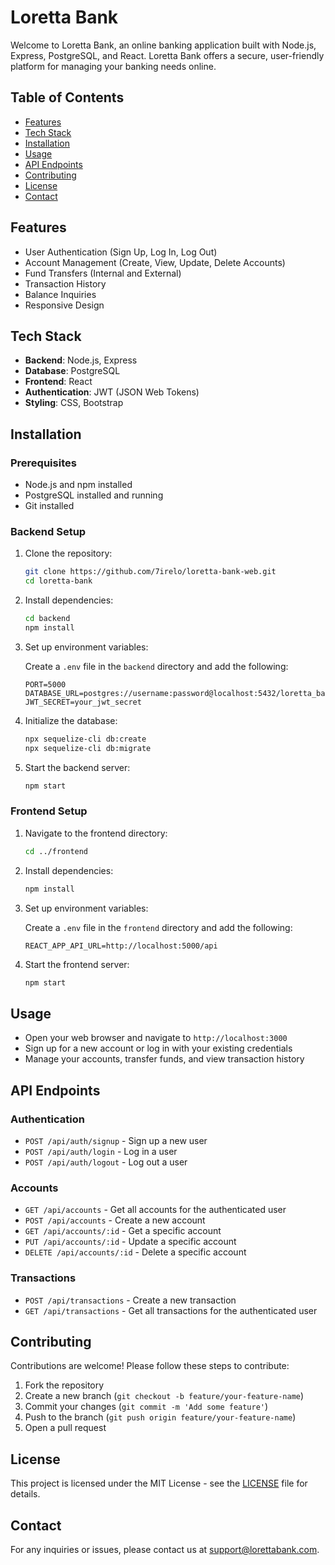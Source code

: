 # Loretta Bank

Welcome to Loretta Bank, an online banking application built with Node.js, Express, PostgreSQL, and React. Loretta Bank offers a secure, user-friendly platform for managing your banking needs online.

## Table of Contents

- [Features](#features)
- [Tech Stack](#tech-stack)
- [Installation](#installation)
- [Usage](#usage)
- [API Endpoints](#api-endpoints)
- [Contributing](#contributing)
- [License](#license)
- [Contact](#contact)

## Features

- User Authentication (Sign Up, Log In, Log Out)
- Account Management (Create, View, Update, Delete Accounts)
- Fund Transfers (Internal and External)
- Transaction History
- Balance Inquiries
- Responsive Design

## Tech Stack

- **Backend**: Node.js, Express
- **Database**: PostgreSQL
- **Frontend**: React
- **Authentication**: JWT (JSON Web Tokens)
- **Styling**: CSS, Bootstrap

## Installation

### Prerequisites

- Node.js and npm installed
- PostgreSQL installed and running
- Git installed

### Backend Setup

1. Clone the repository:

    ```bash
    git clone https://github.com/7irelo/loretta-bank-web.git
    cd loretta-bank
    ```

2. Install dependencies:

    ```bash
    cd backend
    npm install
    ```

3. Set up environment variables:

    Create a `.env` file in the `backend` directory and add the following:

    ```env
    PORT=5000
    DATABASE_URL=postgres://username:password@localhost:5432/loretta_bank
    JWT_SECRET=your_jwt_secret
    ```

4. Initialize the database:

    ```bash
    npx sequelize-cli db:create
    npx sequelize-cli db:migrate
    ```

5. Start the backend server:

    ```bash
    npm start
    ```

### Frontend Setup

1. Navigate to the frontend directory:

    ```bash
    cd ../frontend
    ```

2. Install dependencies:

    ```bash
    npm install
    ```

3. Set up environment variables:

    Create a `.env` file in the `frontend` directory and add the following:

    ```env
    REACT_APP_API_URL=http://localhost:5000/api
    ```

4. Start the frontend server:

    ```bash
    npm start
    ```

## Usage

- Open your web browser and navigate to `http://localhost:3000`
- Sign up for a new account or log in with your existing credentials
- Manage your accounts, transfer funds, and view transaction history

## API Endpoints

### Authentication

- `POST /api/auth/signup` - Sign up a new user
- `POST /api/auth/login` - Log in a user
- `POST /api/auth/logout` - Log out a user

### Accounts

- `GET /api/accounts` - Get all accounts for the authenticated user
- `POST /api/accounts` - Create a new account
- `GET /api/accounts/:id` - Get a specific account
- `PUT /api/accounts/:id` - Update a specific account
- `DELETE /api/accounts/:id` - Delete a specific account

### Transactions

- `POST /api/transactions` - Create a new transaction
- `GET /api/transactions` - Get all transactions for the authenticated user

## Contributing

Contributions are welcome! Please follow these steps to contribute:

1. Fork the repository
2. Create a new branch (`git checkout -b feature/your-feature-name`)
3. Commit your changes (`git commit -m 'Add some feature'`)
4. Push to the branch (`git push origin feature/your-feature-name`)
5. Open a pull request

## License

This project is licensed under the MIT License - see the [LICENSE](LICENSE) file for details.

## Contact

For any inquiries or issues, please contact us at [support@lorettabank.com](mailto:tirelo.eric@gmail.com).
